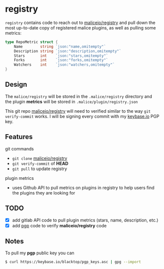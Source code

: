 registry
========

`registry` contains code to reach out to [maliceio/registry](https://github.com/maliceio/registry) and pull down the most up-to-date copy of registered malice plugins, as well as pulling some metrics:

```go
type RepoMetric struct {
    Name        string `json:"name,omitempty"`
    Description string `json:"description,omitempty"`
    Stars       int    `json:"stars,omitempty"`
    Forks       int    `json:"forks,omitempty"`
    Watchers    int    `json:"watchers,omitempty"`
}
```

Design
------

The `malice/registry` will be stored in the `.malice/registry` directory and the plugin **metrics** will be stored in `.malice/plugin/registry.json`

This git repo [maliceio/registry](https://github.com/maliceio/registry) will need to verified similar to the way `git verify-commit` works.  I will be signing every commit with my [keybase.io](keybase.io) PGP key.

Features
--------

git commands

- `git clone` [maliceio/registry](https://github.com/maliceio/registry)
- `git verify-commit` of **HEAD**
- `git pull` to update registry

plugin metrics

- uses Github API to pull metrics on plugins in registry to help users find the plugins they are looking for

TODO
----

- [x] add gitlab API code to pull plugin metrics (stars, name, description, etc.)
- [x] add [pgp](https://godoc.org/golang.org/x/crypto/openpgp) code to verify **maliceio/registry** code

Notes
-----

To pull my **pgp** public key you can

```sh
$ curl https://keybase.io/blacktop/pgp_keys.asc | gpg --import
```
